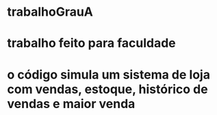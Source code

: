 # trabalhoGrauA

# trabalho feito para faculdade

# o código simula um sistema de loja com vendas, estoque, histórico de vendas e maior venda
